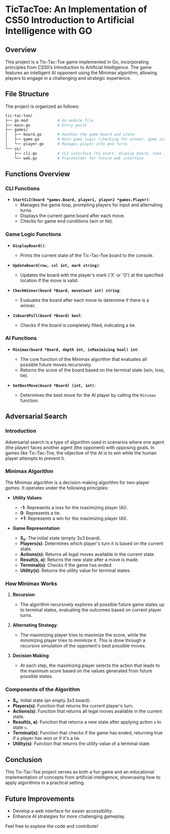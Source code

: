 # TicTacToe: An Implementation of CS50  Introduction to Artificial Intelligence with GO

## Overview

This project is a Tic-Tac-Toe game implemented in Go, incorporating principles from CS50’s Introduction to Artificial Intelligence. The game features an intelligent AI opponent using the Minimax algorithm, allowing players to engage in a challenging and strategic experience.

## File Structure

The project is organized as follows:

```bash
tic-tac-toe/
├── go.mod             # Go module file
├── main.go            # Entry point
├── games/
│   ├── board.go       # Handles the game board and state
│   ├── game.go        # Main game logic (checking for winner, game status)
│   └── player.go      # Manages player info and turns
└── ui/
    ├── cli.go         # CLI interface (to start, display board, take input)
    └── web.go         # Placeholder for future web interface
```

## Functions Overview

### CLI Functions

- **`StartCLI(board *games.Board, player1, player2 *games.Player)`**: 
  - Manages the game loop, prompting players for input and alternating turns.
  - Displays the current game board after each move.
  - Checks for game end conditions (win or tie).

### Game Logic Functions

- **`DisplayBoard()`**: 
  - Prints the current state of the Tic-Tac-Toe board to the console.
  
- **`UpdateBoard(row, col int, mark string)`**: 
  - Updates the board with the player's mark ('X' or 'O') at the specified location if the move is valid.
  
- **`CheckWinner(board *Board, moveCount int) string`**: 
  - Evaluates the board after each move to determine if there is a winner.

- **`IsBoardFull(board *Board) bool`**: 
  - Checks if the board is completely filled, indicating a tie.

### AI Functions

- **`Minimax(board *Board, depth int, isMaximizing bool) int`**:
  - The core function of the Minimax algorithm that evaluates all possible future moves recursively.
  - Returns the score of the board based on the terminal state (win, loss, tie).

- **`GetBestMove(board *Board) (int, int)`**: 
  - Determines the best move for the AI player by calling the `Minimax` function.
  
## Adversarial Search

### Introduction

Adversarial search is a type of algorithm used in scenarios where one agent (the player) faces another agent (the opponent) with opposing goals. In games like Tic-Tac-Toe, the objective of the AI is to win while the human player attempts to prevent it.

### Minimax Algorithm

The Minimax algorithm is a decision-making algorithm for two-player games. It operates under the following principles:

- **Utility Values**:
  - **-1**: Represents a loss for the maximizing player (AI).
  - **0**: Represents a tie.
  - **+1**: Represents a win for the maximizing player (AI).

- **Game Representation**:
  - **S₀**: The initial state (empty 3x3 board).
  - **Players(s)**: Determines which player's turn it is based on the current state.
  - **Actions(s)**: Returns all legal moves available in the current state.
  - **Result(s, a)**: Returns the new state after a move is made.
  - **Terminal(s)**: Checks if the game has ended.
  - **Utility(s)**: Returns the utility value for terminal states.

### How Minimax Works

1. **Recursion**:
   - The algorithm recursively explores all possible future game states up to terminal states, evaluating the outcomes based on current player turns.

2. **Alternating Strategy**:
   - The maximizing player tries to maximize the score, while the minimizing player tries to minimize it. This is done through a recursive simulation of the opponent's best possible moves.

3. **Decision Making**:
   - At each step, the maximizing player selects the action that leads to the maximum score based on the values generated from future possible states.

### Components of the Algorithm

- **S₀**: Initial state (an empty 3x3 board).
- **Players(s)**: Function that returns the current player's turn.
- **Actions(s)**: Function that returns all legal moves available in the current state.
- **Result(s, a)**: Function that returns a new state after applying action `a` to state `s`.
- **Terminal(s)**: Function that checks if the game has ended, returning true if a player has won or if it's a tie.
- **Utility(s)**: Function that returns the utility value of a terminal state.

## Conclusion

This Tic-Tac-Toe project serves as both a fun game and an educational implementation of concepts from artificial intelligence, showcasing how to apply algorithms in a practical setting.

## Future Improvements

- Develop a web interface for easier accessibility.
- Enhance AI strategies for more challenging gameplay.

Feel free to explore the code and contribute!